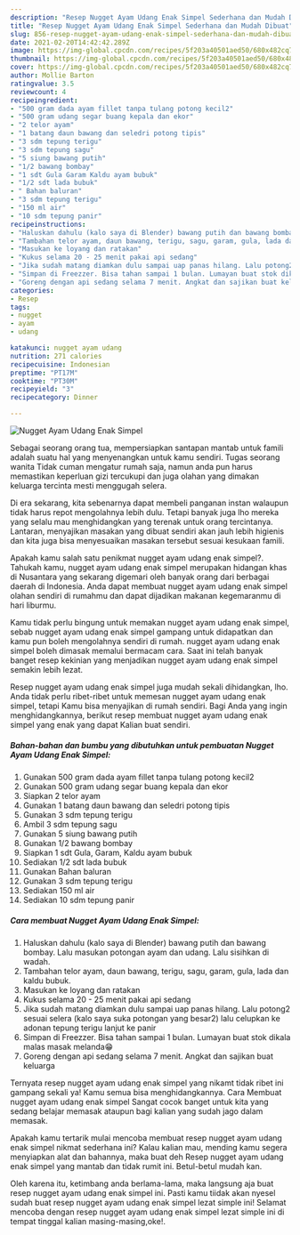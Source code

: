 ```yaml
---
description: "Resep Nugget Ayam Udang Enak Simpel Sederhana dan Mudah Dibuat"
title: "Resep Nugget Ayam Udang Enak Simpel Sederhana dan Mudah Dibuat"
slug: 856-resep-nugget-ayam-udang-enak-simpel-sederhana-dan-mudah-dibuat
date: 2021-02-20T14:42:42.289Z
image: https://img-global.cpcdn.com/recipes/5f203a40501aed50/680x482cq70/nugget-ayam-udang-enak-simpel-foto-resep-utama.jpg
thumbnail: https://img-global.cpcdn.com/recipes/5f203a40501aed50/680x482cq70/nugget-ayam-udang-enak-simpel-foto-resep-utama.jpg
cover: https://img-global.cpcdn.com/recipes/5f203a40501aed50/680x482cq70/nugget-ayam-udang-enak-simpel-foto-resep-utama.jpg
author: Mollie Barton
ratingvalue: 3.5
reviewcount: 4
recipeingredient:
- "500 gram dada ayam fillet tanpa tulang potong kecil2"
- "500 gram udang segar buang kepala dan ekor"
- "2 telor ayam"
- "1 batang daun bawang dan seledri potong tipis"
- "3 sdm tepung terigu"
- "3 sdm tepung sagu"
- "5 siung bawang putih"
- "1/2 bawang bombay"
- "1 sdt Gula Garam Kaldu ayam bubuk"
- "1/2 sdt lada bubuk"
- " Bahan baluran"
- "3 sdm tepung terigu"
- "150 ml air"
- "10 sdm tepung panir"
recipeinstructions:
- "Haluskan dahulu (kalo saya di Blender) bawang putih dan bawang bombay. Lalu masukan potongan ayam dan udang. Lalu sisihkan di wadah."
- "Tambahan telor ayam, daun bawang, terigu, sagu, garam, gula, lada dan kaldu bubuk."
- "Masukan ke loyang dan ratakan"
- "Kukus selama 20 - 25 menit pakai api sedang"
- "Jika sudah matang diamkan dulu sampai uap panas hilang. Lalu potong2 sesuai selera (kalo saya suka potongan yang besar2) lalu celupkan ke adonan tepung terigu lanjut ke panir"
- "Simpan di Freezzer. Bisa tahan sampai 1 bulan. Lumayan buat stok dikala malas masak melanda😁"
- "Goreng dengan api sedang selama 7 menit. Angkat dan sajikan buat keluarga"
categories:
- Resep
tags:
- nugget
- ayam
- udang

katakunci: nugget ayam udang 
nutrition: 271 calories
recipecuisine: Indonesian
preptime: "PT17M"
cooktime: "PT30M"
recipeyield: "3"
recipecategory: Dinner

---
```



![Nugget Ayam Udang Enak Simpel](https://img-global.cpcdn.com/recipes/5f203a40501aed50/680x482cq70/nugget-ayam-udang-enak-simpel-foto-resep-utama.jpg)

Sebagai seorang orang tua, mempersiapkan santapan mantab untuk famili adalah suatu hal yang menyenangkan untuk kamu sendiri. Tugas seorang  wanita Tidak cuman mengatur rumah saja, namun anda pun harus memastikan keperluan gizi tercukupi dan juga olahan yang dimakan keluarga tercinta mesti menggugah selera.

Di era  sekarang, kita sebenarnya dapat membeli panganan instan walaupun tidak harus repot mengolahnya lebih dulu. Tetapi banyak juga lho mereka yang selalu mau menghidangkan yang terenak untuk orang tercintanya. Lantaran, menyajikan masakan yang dibuat sendiri akan jauh lebih higienis dan kita juga bisa menyesuaikan masakan tersebut sesuai kesukaan famili. 



Apakah kamu salah satu penikmat nugget ayam udang enak simpel?. Tahukah kamu, nugget ayam udang enak simpel merupakan hidangan khas di Nusantara yang sekarang digemari oleh banyak orang dari berbagai daerah di Indonesia. Anda dapat membuat nugget ayam udang enak simpel olahan sendiri di rumahmu dan dapat dijadikan makanan kegemaranmu di hari liburmu.

Kamu tidak perlu bingung untuk memakan nugget ayam udang enak simpel, sebab nugget ayam udang enak simpel gampang untuk didapatkan dan kamu pun boleh mengolahnya sendiri di rumah. nugget ayam udang enak simpel boleh dimasak memalui bermacam cara. Saat ini telah banyak banget resep kekinian yang menjadikan nugget ayam udang enak simpel semakin lebih lezat.

Resep nugget ayam udang enak simpel juga mudah sekali dihidangkan, lho. Anda tidak perlu ribet-ribet untuk memesan nugget ayam udang enak simpel, tetapi Kamu bisa menyajikan di rumah sendiri. Bagi Anda yang ingin menghidangkannya, berikut resep membuat nugget ayam udang enak simpel yang enak yang dapat Kalian buat sendiri.

<!--inarticleads1-->

##### Bahan-bahan dan bumbu yang dibutuhkan untuk pembuatan Nugget Ayam Udang Enak Simpel:

1. Gunakan 500 gram dada ayam fillet tanpa tulang potong kecil2
1. Gunakan 500 gram udang segar buang kepala dan ekor
1. Siapkan 2 telor ayam
1. Gunakan 1 batang daun bawang dan seledri potong tipis
1. Gunakan 3 sdm tepung terigu
1. Ambil 3 sdm tepung sagu
1. Gunakan 5 siung bawang putih
1. Gunakan 1/2 bawang bombay
1. Siapkan 1 sdt Gula, Garam, Kaldu ayam bubuk
1. Sediakan 1/2 sdt lada bubuk
1. Gunakan  Bahan baluran
1. Gunakan 3 sdm tepung terigu
1. Sediakan 150 ml air
1. Sediakan 10 sdm tepung panir




<!--inarticleads2-->

##### Cara membuat Nugget Ayam Udang Enak Simpel:

1. Haluskan dahulu (kalo saya di Blender) bawang putih dan bawang bombay. Lalu masukan potongan ayam dan udang. Lalu sisihkan di wadah.
1. Tambahan telor ayam, daun bawang, terigu, sagu, garam, gula, lada dan kaldu bubuk.
1. Masukan ke loyang dan ratakan
1. Kukus selama 20 - 25 menit pakai api sedang
1. Jika sudah matang diamkan dulu sampai uap panas hilang. Lalu potong2 sesuai selera (kalo saya suka potongan yang besar2) lalu celupkan ke adonan tepung terigu lanjut ke panir
1. Simpan di Freezzer. Bisa tahan sampai 1 bulan. Lumayan buat stok dikala malas masak melanda😁
1. Goreng dengan api sedang selama 7 menit. Angkat dan sajikan buat keluarga




Ternyata resep nugget ayam udang enak simpel yang nikamt tidak ribet ini gampang sekali ya! Kamu semua bisa menghidangkannya. Cara Membuat nugget ayam udang enak simpel Sangat cocok banget untuk kita yang sedang belajar memasak ataupun bagi kalian yang sudah jago dalam memasak.

Apakah kamu tertarik mulai mencoba membuat resep nugget ayam udang enak simpel nikmat sederhana ini? Kalau kalian mau, mending kamu segera menyiapkan alat dan bahannya, maka buat deh Resep nugget ayam udang enak simpel yang mantab dan tidak rumit ini. Betul-betul mudah kan. 

Oleh karena itu, ketimbang anda berlama-lama, maka langsung aja buat resep nugget ayam udang enak simpel ini. Pasti kamu tiidak akan nyesel sudah buat resep nugget ayam udang enak simpel lezat simple ini! Selamat mencoba dengan resep nugget ayam udang enak simpel lezat simple ini di tempat tinggal kalian masing-masing,oke!.

